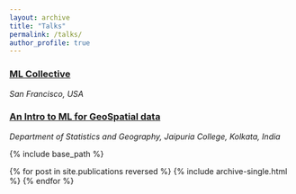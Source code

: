```yaml
---
layout: archive
title: "Talks"
permalink: /talks/
author_profile: true
---
```


### [ML Collective](ML_collective_VOG.pdf)
*San Francisco, USA*

### [An Intro to ML for GeoSpatial data](jaipuria_machine_learning_webinar.pdf)
*Department of Statistics and Geography, Jaipuria College, Kolkata, India*

{% include base_path %}

{% for post in site.publications reversed %}
  {% include archive-single.html %}
{% endfor %}
